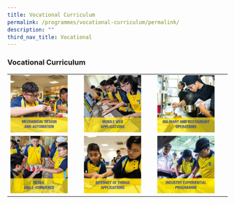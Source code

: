```yaml
---
title: Vocational Curriculum
permalink: /programmes/vocational-curriculum/permalink/
description: ""
third_nav_title: Vocational
---
```

### Vocational Curriculum

|  |  |  |
|---|---|---|
| <a href="https://moe-crestsec-staging.netlify.app/mechanical-design-and-automation/programmes/vocational-curriculum/"><img style="width:85%" src="/images/vc0.png"></a> | <a href="https://moe-crestsec-staging.netlify.app/mobile-web-applications/programmes/vocational-curriculum/"><img style="width:85%" src="/images/vc2.png"></a> | <a href="https://moe-crestsec-staging.netlify.app/culinary-and-restaurant-operations/programmes/vocational-curriculum/"><img style="width:85%" src="/images/vc3.png"></a> |
| <a href="https://moe-crestsec-staging.netlify.app/retail-and-ecommerce/programmes/vocational-curriculum/"><img style="width:85%" src="/images/vc4.png"></a> | <a href="https://moe-crestsec-staging.netlify.app/internet-of-things-applications/programmes/vocational-curriculum/"><img style="width:85%" src="/images/vc5.png"></a> | <a href="https://moe-crestsec-staging.netlify.app/industry-experiential-programme/programmes/vocational-curriculum/"><img style="width:85%" src="/images/vc6.png"></a> |